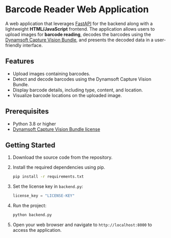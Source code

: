 # Barcode Reader Web Application 
A web application that leverages [FastAPI](https://pypi.org/project/fastapi/) for the backend along with a lightweight **HTML/JavaScript** frontend. The application allows users to upload images for **barcode reading**, decodes the barcodes using the [Dynamsoft Capture Vision Bundle](https://pypi.org/project/dynamsoft-capture-vision-bundle/), and presents the decoded data in a user-friendly interface.

## Features

- Upload images containing barcodes.
- Detect and decode barcodes using the Dynamsoft Capture Vision Bundle.
- Display barcode details, including type, content, and location.
- Visualize barcode locations on the uploaded image.

## Prerequisites

- Python 3.8 or higher
- [Dynamsoft Capture Vision Bundle license](https://www.dynamsoft.com/customer/license/trialLicense/?product=dcv&package=cross-platform)

## Getting Started
1. Download the source code from the repository.
2. Install the required dependencies using pip. 

    ```bash
    pip install -r requirements.txt
    ```

3. Set the license key in `backend.py`:

    ```python
    license_key = "LICENSE-KEY"
    ```

4. Run the project:
    
    ```bash
    python backend.py
    ```

5. Open your web browser and navigate to `http://localhost:8000` to access the application.